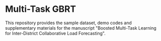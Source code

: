 # Multi-Task GBRT
This repository provides the sample dataset, demo codes and supplementary materials for the manuscript "Boosted Multi-Task Learning for Inter-District Collaborative Load Forecasting".
